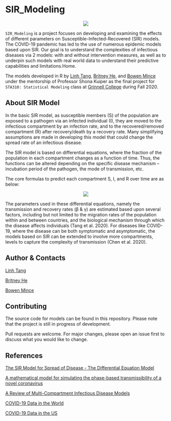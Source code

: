 # SIR_Modeling

<p align="center"><img src="https://www.lewuathe.com/assets/img/posts/2020-03-11-covid-19-dynamics-with-sir-model/sir.png"/></p>

`SIR_Modeling` is a project focuses on developing and examining the effects of different parameters on Susceptible-Infected-Recovered (SIR) models. The COVID-19 pandemic has led to the use of numerous epidemic models based upon SIR. Our goal is to understand the complexities of infectious diseases via 2 models: with and without intervention measures, as well as to underpin such models with real world data to understand their predictive capabilities and limitations.Home.

The models developed in R by [Linh Tang](https://linhtang.me/), [Britney He](https://github.com/britneyhe), and [Bowen Mince](https://github.com/minceb) under the mentorship of Professor Shona Kuiper as the final project for `STA310: Statistical Modeling` class at [Grinnell College](https://www.grinnell.edu/) during Fall 2020. 

## About SIR Model

In the basic SIR model, as susceptible members (S) of the population are exposed to a pathogen via an infected individual (I), they are moved to the infectious compartment by an infection rate, and to the recovered/removed compartment (R) after recovery/death by a recovery rate. Many simplifying assumptions are made in developing this model that could change the spread rate of an infectious disease.

The SIR model is based on differential equations, where the fraction of the population in each compartment changes as a function of time. Thus, the functions can be altered depending on the specific disease mechanism – incubation period of the pathogen, the mode of transmission, etc.

The core formulas to predict each compartment S, I, and R over time are as below:

<p align="center"><img src="https://www.lewuathe.com/assets/img/posts/2020-03-11-covid-19-dynamics-with-sir-model/ode.png"/></p>

The parameters used in these differential equations, namely the transmission and recovery rates (β & γ) are estimated based upon several factors, including but not limited to the migration rates of the population within and between countries, and the biological mechanism through which the disease affects individuals (Tang et al. 2020). For diseases like COVID-19, where the disease can be both symptomatic and asymptomatic, the models based on SIR can be extended to involve more compartments, levels to capture the complexity of transmission (Chen et al. 2020).

## Author & Contacts
[Linh Tang](https://linhtang.me/)

[Britney He](mailto:hejiayu@grinnell.edu)

[Bowen Mince](mailto:mincebow@grinnell.edu)
## Contributing
The source code for models can be found in this repository. Please note that the project is still in progress of development.

Pull requests are welcome. For major changes, please open an issue first to discuss what you would like to change.

## References
[The SIR Model for Spread of Disease - The Differential Equation Model](https://www.maa.org/press/periodicals/loci/joma/the-sir-model-for-spread-of-disease-the-differential-equation-model)

[A mathematical model for simulating the phase-based transmissibility of a novel coronavirus](https://doi.org/10.1186/s40249-020-00640-3)

[A Review of Multi-Compartment Infectious Disease Models](https://doi.org/10.1111/insr.12402)

[COVID-19 Data in the World](https://www.kaggle.com/imdevskp/corona-virus-report?select=covid_19_clean_complete.csv)

[COVID-19 Data in the US](https://www.kaggle.com/imdevskp/corona-virus-report?select=usa_county_wise.csv)
